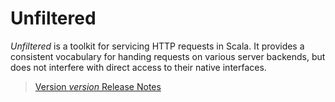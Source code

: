 Unfiltered
==========

*Unfiltered* is a toolkit for servicing HTTP requests in Scala. It
 provides a consistent vocabulary for handing requests on various
 server backends, but does not interfere with direct access to their
 native interfaces.

> [Version $version$ Release Notes](http://implicit.ly/unfiltered-web-toolkit-$vrsn$)
